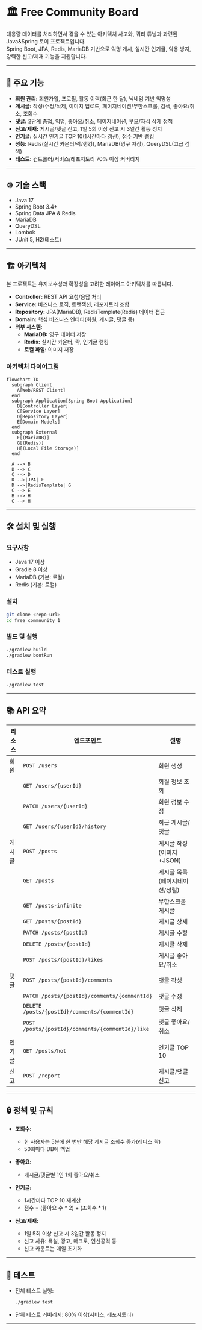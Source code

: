 # 🏛️ Free Community Board

대용량 데이터를 처리하면서 겪을 수 있는 아키텍처 사고와, 쿼리 튜닝과 과련된  Java&Spring 토이 프로젝트입니다.  
Spring Boot, JPA, Redis, MariaDB 기반으로 익명 게시, 실시간 인기글, 악용 방지, 강력한 신고/제재 기능을 지원합니다.

---

## 🚀 주요 기능

- **회원 관리:** 회원가입, 프로필, 활동 이력(최근 한 달), 닉네임 기반 익명성
- **게시글:** 작성/수정/삭제, 이미지 업로드, 페이지네이션/무한스크롤, 검색, 좋아요/취소, 조회수
- **댓글:** 2단계 중첩, 익명, 좋아요/취소, 페이지네이션, 부모/자식 삭제 정책
- **신고/제재:** 게시글/댓글 신고, 1일 5회 이상 신고 시 3일간 활동 정지
- **인기글:** 실시간 인기글 TOP 10(1시간마다 갱신), 점수 기반 랭킹
- **성능:** Redis(실시간 카운터/락/랭킹), MariaDB(영구 저장), QueryDSL(고급 검색)
- **테스트:** 컨트롤러/서비스/레포지토리 70% 이상 커버리지

---

## ⚙️ 기술 스택

- Java 17
- Spring Boot 3.4+
- Spring Data JPA & Redis
- MariaDB
- QueryDSL
- Lombok
- JUnit 5, H2(테스트)

---

## 🏗️ 아키텍처

본 프로젝트는 유지보수성과 확장성을 고려한 레이어드 아키텍처를 따릅니다.

- **Controller:** REST API 요청/응답 처리
- **Service:** 비즈니스 로직, 트랜잭션, 레포지토리 조합
- **Repository:** JPA(MariaDB), RedisTemplate(Redis) 데이터 접근
- **Domain:** 핵심 비즈니스 엔티티(회원, 게시글, 댓글 등)
- **외부 시스템:**  
  - **MariaDB:** 영구 데이터 저장  
  - **Redis:** 실시간 카운터, 락, 인기글 랭킹  
  - **로컬 파일:** 이미지 저장

### 아키텍처 다이어그램

```mermaid
flowchart TD
  subgraph Client
    A[Web/REST Client]
  end
  subgraph Application[Spring Boot Application]
    B[Controller Layer]
    C[Service Layer]
    D[Repository Layer]
    E[Domain Models]
  end
  subgraph External
    F[(MariaDB)]
    G[(Redis)]
    H[(Local File Storage)]
  end

  A --> B
  B --> C
  C --> D
  D -->|JPA| F
  D -->|RedisTemplate| G
  C --> E
  B --> H
  C --> H
```

---

## 🛠️ 설치 및 실행

### 요구사항

- Java 17 이상
- Gradle 8 이상
- MariaDB (기본: 로컬)
- Redis (기본: 로컬)

### 설치

```bash
git clone <repo-url>
cd free_commnunity_1
```

### 빌드 및 실행

```bash
./gradlew build
./gradlew bootRun
```

### 테스트 실행

```bash
./gradlew test
```

---

## 📚 API 요약

| 리소스   | 엔드포인트 | 설명 |
|----------|------------|------|
| 회원     | `POST /users` | 회원 생성 |
|          | `GET /users/{userId}` | 회원 정보 조회 |
|          | `PATCH /users/{userId}` | 회원 정보 수정 |
|          | `GET /users/{userId}/history` | 최근 게시글/댓글 |
| 게시글   | `POST /posts` | 게시글 작성(이미지+JSON) |
|          | `GET /posts` | 게시글 목록(페이지네이션/정렬) |
|          | `GET /posts-infinite` | 무한스크롤 게시글 |
|          | `GET /posts/{postId}` | 게시글 상세 |
|          | `PATCH /posts/{postId}` | 게시글 수정 |
|          | `DELETE /posts/{postId}` | 게시글 삭제 |
|          | `POST /posts/{postId}/likes` | 게시글 좋아요/취소 |
| 댓글     | `POST /posts/{postId}/comments` | 댓글 작성 |
|          | `PATCH /posts/{postId}/comments/{commentId}` | 댓글 수정 |
|          | `DELETE /posts/{postId}/comments/{commentId}` | 댓글 삭제 |
|          | `POST /posts/{postId}/comments/{commentId}/like` | 댓글 좋아요/취소 |
| 인기글   | `GET /posts/hot` | 인기글 TOP 10 |
| 신고     | `POST /report` | 게시글/댓글 신고 |

---

## 🔒 정책 및 규칙

- **조회수:**  
  - 한 사용자는 5분에 한 번만 해당 게시글 조회수 증가(레디스 락)
  - 50회마다 DB에 백업

- **좋아요:**  
  - 게시글/댓글별 1인 1회 좋아요/취소

- **인기글:**  
  - 1시간마다 TOP 10 재계산  
  - 점수 = (좋아요 수 * 2) + (조회수 * 1)

- **신고/제재:**  
  - 1일 5회 이상 신고 시 3일간 활동 정지  
  - 신고 사유: 욕설, 광고, 매크로, 인신공격 등  
  - 신고 카운트는 매일 초기화

---

## 🧪 테스트

- 전체 테스트 실행:  
  ```bash
  ./gradlew test
  ```
- 단위 테스트 커버리지: 80% 이상(서비스, 레포지토리)

---
